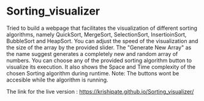 # Sorting_visualizer
Tried to build a webpage that facilitates the visualization of different sorting algorithms, namely QuickSort, MergeSort, SelectionSort, InsertioinSort, BubbleSort and HeapSort.
You can adjust the speed of the visualization and the size of the array by the provided slider.
The "Generate New Array" as the name suggest generates a completely new and random array of numbers.
You can choose any of the provided sorting algorithm button to visualize its execution.
It also shows the Space and Time complexity of the chosen Sorting algorithm during runtime.
Note: The buttons wont be accesible while the algorithm is running.

The link for the live version : https://krishipate.github.io/Sorting_visualizer/
